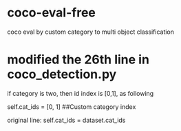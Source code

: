 # coco-eval-free
coco eval by custom category to multi object classification
# modified the 26th line in coco_detection.py
if category is two, then id index is [0,1], as following

self.cat_ids = [0, 1] ##Custom category index

original line: self.cat_ids = dataset.cat_ids 
